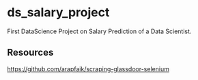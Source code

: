 # ds_salary_project
First DataScience Project on Salary Prediction of a Data Scientist.
## Resources
https://github.com/arapfaik/scraping-glassdoor-selenium
